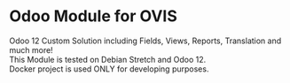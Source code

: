 # Odoo Module for OVIS
Odoo 12
Custom Solution including Fields, Views, Reports, Translation and much more!  
This Module is tested on Debian Stretch and Odoo 12.  
Docker project is used ONLY for developing purposes.  
